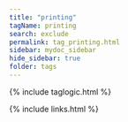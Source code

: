 ```yaml
---
title: "printing"
tagName: printing
search: exclude
permalink: tag_printing.html
sidebar: mydoc_sidebar
hide_sidebar: true
folder: tags
---
```


{% include taglogic.html %}

{% include links.html %}
